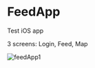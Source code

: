 # FeedApp
Test iOS app

3 screens: Login, Feed, Map

![feedApp1](https://user-images.githubusercontent.com/19465964/158149131-ce0e13ad-968d-49ae-97a4-24e35a2f11bd.gif)
